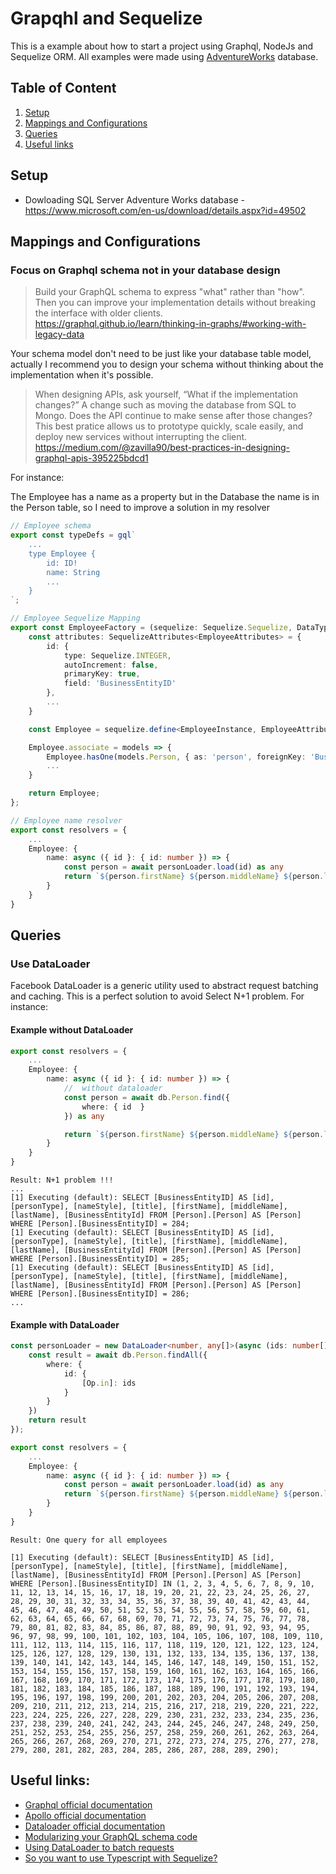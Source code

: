 # Grapqhl and Sequelize

This is a example about how to start a project using Graphql, NodeJs and Sequelize ORM. All examples were made using [AdventureWorks](https://www.microsoft.com/en-us/download/details.aspx?id=49502) database.


## Table of Content 

1. [Setup](#setup)
1. [Mappings and Configurations](#mappings-and-configurations)
1. [Queries](#queries)
1. [Useful links](#useful-link)

## Setup

* Dowloading SQL Server Adventure Works database - https://www.microsoft.com/en-us/download/details.aspx?id=49502

## Mappings and Configurations

### Focus on Graphql schema not in your database design

> Build your GraphQL schema to express "what" rather than "how". Then you can improve your implementation details without breaking the interface with older clients.
https://graphql.github.io/learn/thinking-in-graphs/#working-with-legacy-data

Your schema model don't need to be just like your database table model, actually I recommend you to design your schema without thinking about the implementation when it's possible.

> When designing APIs, ask yourself, “What if the implementation changes?” A change such as moving the database from SQL to Mongo. Does the API continue to make sense after those changes? This best pratice allows us to prototype quickly, scale easily, and deploy new services without interrupting the client.
https://medium.com/@zavilla90/best-practices-in-designing-graphql-apis-395225bdcd1

For instance:

The Employee has a name as a property but in the Database the name is in the Person table, so I need to improve a solution in my resolver

```typescript
// Employee schema
export const typeDefs = gql`
    ...
    type Employee { 
        id: ID!
        name: String 
        ... 
    }
`;

// Employee Sequelize Mapping
export const EmployeeFactory = (sequelize: Sequelize.Sequelize, DataTypes: Sequelize.DataTypes): Sequelize.Model<EmployeeInstance, EmployeeAttributes> => {
    const attributes: SequelizeAttributes<EmployeeAttributes> = {
        id: {
            type: Sequelize.INTEGER,
            autoIncrement: false,
            primaryKey: true,
            field: 'BusinessEntityID'
        },
        ...
    }

    const Employee = sequelize.define<EmployeeInstance, EmployeeAttributes>('Employee', attributes, { schema: 'HumanResources', freezeTableName: true, timestamps: false, });

    Employee.associate = models => {
        Employee.hasOne(models.Person, { as: 'person', foreignKey: 'BusinessEntityId' })
        ...
    }

    return Employee;
};

// Employee name resolver
export const resolvers = {
    ... 
    Employee: {
        name: async ({ id }: { id: number }) => {
            const person = await personLoader.load(id) as any
            return `${person.firstName} ${person.middleName} ${person.lastName}`
        }
    }
}
```



## Queries

### Use DataLoader

Facebook DataLoader is a generic utility used to abstract request batching and caching. This is a perfect solution to avoid Select N+1 problem. For instance:

#### Example without DataLoader
```typescript
export const resolvers = {
    ... 
    Employee: {
        name: async ({ id }: { id: number }) => {
            //  without dataloader
            const person = await db.Person.find({
                where: { id  }
            }) as any

            return `${person.firstName} ${person.middleName} ${person.lastName}`
        }
    }
}
```

```batch 
Result: N+1 problem !!!
...
[1] Executing (default): SELECT [BusinessEntityID] AS [id], [personType], [nameStyle], [title], [firstName], [middleName], [lastName], [BusinessEntityId] FROM [Person].[Person] AS [Person] WHERE [Person].[BusinessEntityID] = 284;
[1] Executing (default): SELECT [BusinessEntityID] AS [id], [personType], [nameStyle], [title], [firstName], [middleName], [lastName], [BusinessEntityId] FROM [Person].[Person] AS [Person] WHERE [Person].[BusinessEntityID] = 285;
[1] Executing (default): SELECT [BusinessEntityID] AS [id], [personType], [nameStyle], [title], [firstName], [middleName], [lastName], [BusinessEntityId] FROM [Person].[Person] AS [Person] WHERE [Person].[BusinessEntityID] = 286;
...
```

#### Example with DataLoader
```typescript
const personLoader = new DataLoader<number, any[]>(async (ids: number[]): Promise<any[]> => {
    const result = await db.Person.findAll({
        where: {
            id: {
                [Op.in]: ids
            }
        }
    })
    return result
});

export const resolvers = {
    ... 
    Employee: {
        name: async ({ id }: { id: number }) => {
            const person = await personLoader.load(id) as any
            return `${person.firstName} ${person.middleName} ${person.lastName}`
        }
    }
}
```

```batch
Result: One query for all employees

[1] Executing (default): SELECT [BusinessEntityID] AS [id], [personType], [nameStyle], [title], [firstName], [middleName], [lastName], [BusinessEntityId] FROM [Person].[Person] AS [Person] WHERE [Person].[BusinessEntityID] IN (1, 2, 3, 4, 5, 6, 7, 8, 9, 10, 11, 12, 13, 14, 15, 16, 17, 18, 19, 20, 21, 22, 23, 24, 25, 26, 27, 28, 29, 30, 31, 32, 33, 34, 35, 36, 37, 38, 39, 40, 41, 42, 43, 44, 45, 46, 47, 48, 49, 50, 51, 52, 53, 54, 55, 56, 57, 58, 59, 60, 61, 62, 63, 64, 65, 66, 67, 68, 69, 70, 71, 72, 73, 74, 75, 76, 77, 78, 79, 80, 81, 82, 83, 84, 85, 86, 87, 88, 89, 90, 91, 92, 93, 94, 95, 96, 97, 98, 99, 100, 101, 102, 103, 104, 105, 106, 107, 108, 109, 110, 111, 112, 113, 114, 115, 116, 117, 118, 119, 120, 121, 122, 123, 124, 125, 126, 127, 128, 129, 130, 131, 132, 133, 134, 135, 136, 137, 138, 139, 140, 141, 142, 143, 144, 145, 146, 147, 148, 149, 150, 151, 152, 153, 154, 155, 156, 157, 158, 159, 160, 161, 162, 163, 164, 165, 166, 167, 168, 169, 170, 171, 172, 173, 174, 175, 176, 177, 178, 179, 180, 181, 182, 183, 184, 185, 186, 187, 188, 189, 190, 191, 192, 193, 194, 195, 196, 197, 198, 199, 200, 201, 202, 203, 204, 205, 206, 207, 208, 209, 210, 211, 212, 213, 214, 215, 216, 217, 218, 219, 220, 221, 222, 223, 224, 225, 226, 227, 228, 229, 230, 231, 232, 233, 234, 235, 236, 237, 238, 239, 240, 241, 242, 243, 244, 245, 246, 247, 248, 249, 250, 251, 252, 253, 254, 255, 256, 257, 258, 259, 260, 261, 262, 263, 264, 265, 266, 267, 268, 269, 270, 271, 272, 273, 274, 275, 276, 277, 278, 279, 280, 281, 282, 283, 284, 285, 286, 287, 288, 289, 290);
```



## Useful links:

* [Graphql official documentation](https://graphql.org/learn/)
* [Apollo official documentation](https://www.apollographql.com/docs/?no-cache=1)
* [Dataloader official documentation](https://github.com/facebook/dataloader)
* [Modularizing your GraphQL schema code](https://blog.apollographql.com/modularizing-your-graphql-schema-code-d7f71d5ed5f2)
* [Using DataLoader to batch requests](https://medium.com/@gajus/using-dataloader-to-batch-requests-c345f4b23433)
* [So you want to use Typescript with Sequelize?](https://vivacitylabs.com/setup-typescript-sequelize/)